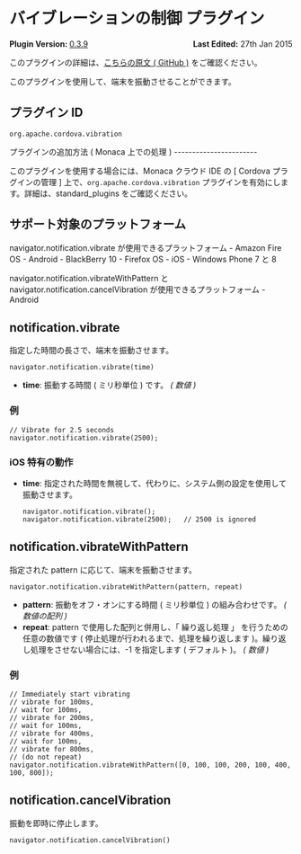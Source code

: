 <!---
    Licensed to the Apache Software Foundation (ASF) under one
    or more contributor license agreements.  See the NOTICE file
    distributed with this work for additional information
    regarding copyright ownership.  The ASF licenses this file
    to you under the Apache License, Version 2.0 (the
    "License"); you may not use this file except in compliance
    with the License.  You may obtain a copy of the License at

      http://www.apache.org/licenses/LICENSE-2.0

    Unless required by applicable law or agreed to in writing,
    software distributed under the License is distributed on an
    "AS IS" BASIS, WITHOUT WARRANTIES OR CONDITIONS OF ANY
    KIND, either express or implied.  See the License for the
    specific language governing permissions and limitations
    under the License.
-->
バイブレーションの制御 プラグイン
=================================

<div>
  <div  style="float: left;" align="left"><b>Plugin Version: </b><a href="https://github.com/apache/cordova-plugin-vibration/blob/master/RELEASENOTES.md#039-jun-05-2014">0.3.9</a></div>   
  <div align="right" style="float: right;"><b>Last Edited:</b> 27th Jan 2015</div>
  <br/>
</div>
<div class="admonition note">

このプラグインの詳細は、[こちらの原文 ( GitHub
)](https://github.com/apache/cordova-plugin-vibration)
をご確認ください。

</div>

このプラグインを使用して、端末を振動させることができます。

プラグイン ID
-------------

    org.apache.cordova.vibration

プラグインの追加方法 ( Monaca 上での処理 ) -----------------------

このプラグインを使用する場合には、Monaca クラウド IDE の \[ Cordova
プラグインの管理 \] 上で、`org.apache.cordova.vibration`
プラグインを有効にします。詳細は、standard\_plugins をご確認ください。

サポート対象のプラットフォーム
------------------------------

navigator.notification.vibrate が使用できるプラットフォーム - Amazon
Fire OS - Android - BlackBerry 10 - Firefox OS - iOS - Windows Phone 7
と 8

navigator.notification.vibrateWithPattern と
navigator.notification.cancelVibration が使用できるプラットフォーム -
Android

notification.vibrate
--------------------

指定した時間の長さで、端末を振動させます。

    navigator.notification.vibrate(time)

-   **time**: 振動する時間 ( ミリ秒単位 ) です。 *( 数値 )*

### 例

    // Vibrate for 2.5 seconds
    navigator.notification.vibrate(2500);

### iOS 特有の動作

-   **time**:
    指定された時間を無視して、代わりに、システム側の設定を使用して振動させます。

        navigator.notification.vibrate();
        navigator.notification.vibrate(2500);   // 2500 is ignored

notification.vibrateWithPattern
-------------------------------

指定された pattern に応じて、端末を振動させます。

    navigator.notification.vibrateWithPattern(pattern, repeat)

-   **pattern**: 振動をオフ・オンにする時間 ( ミリ秒単位 )
    の組み合わせです。 *( 数値の配列 )*
-   **repeat**: pattern で使用した配列と併用し、「 繰り返し処理 」
    を行うための任意の数値です (
    停止処理が行われるまで、処理を繰り返します
    )。繰り返し処理をさせない場合には、-1 を指定します ( デフォルト )。
    *( 数値 )*

### 例

    // Immediately start vibrating
    // vibrate for 100ms,
    // wait for 100ms,
    // vibrate for 200ms,
    // wait for 100ms,
    // vibrate for 400ms,
    // wait for 100ms,
    // vibrate for 800ms,
    // (do not repeat)
    navigator.notification.vibrateWithPattern([0, 100, 100, 200, 100, 400, 100, 800]);

notification.cancelVibration
----------------------------

振動を即時に停止します。

    navigator.notification.cancelVibration()
